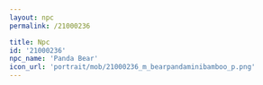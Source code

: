 ```yaml
---
layout: npc
permalink: /21000236

title: Npc
id: '21000236'
npc_name: 'Panda Bear'
icon_url: 'portrait/mob/21000236_m_bearpandaminibamboo_p.png'
---
```

